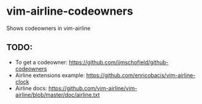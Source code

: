 # vim-airline-codeowners
Shows codeowners in vim-airline

## TODO:
- To get a codeowner: https://github.com/jjmschofield/github-codeowners
- Airline extensions example: https://github.com/enricobacis/vim-airline-clock
- Airline docs: https://github.com/vim-airline/vim-airline/blob/master/doc/airline.txt
